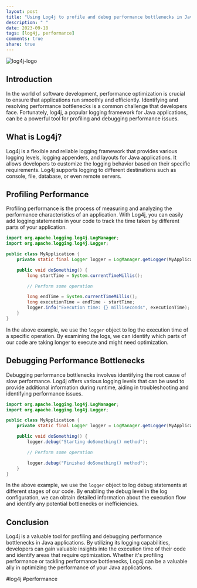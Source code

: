 ```yaml
---
layout: post
title: "Using Log4j to profile and debug performance bottlenecks in Java applications"
description: " "
date: 2023-09-18
tags: [log4j, performance]
comments: true
share: true
---
```


![log4j-logo](https://example.com/log4j-logo.png)

## Introduction

In the world of software development, performance optimization is crucial to ensure that applications run smoothly and efficiently. Identifying and resolving performance bottlenecks is a common challenge that developers face. Fortunately, log4j, a popular logging framework for Java applications, can be a powerful tool for profiling and debugging performance issues.

## What is Log4j?

Log4j is a flexible and reliable logging framework that provides various logging levels, logging appenders, and layouts for Java applications. It allows developers to customize the logging behavior based on their specific requirements. Log4j supports logging to different destinations such as console, file, database, or even remote servers.

## Profiling Performance

Profiling performance is the process of measuring and analyzing the performance characteristics of an application. With Log4j, you can easily add logging statements in your code to track the time taken by different parts of your application.

```java
import org.apache.logging.log4j.LogManager;
import org.apache.logging.log4j.Logger;

public class MyApplication {
    private static final Logger logger = LogManager.getLogger(MyApplication.class);

    public void doSomething() {
        long startTime = System.currentTimeMillis();

        // Perform some operation

        long endTime = System.currentTimeMillis();
        long executionTime = endTime - startTime;
        logger.info("Execution time: {} milliseconds", executionTime);
    }
}
```

In the above example, we use the `logger` object to log the execution time of a specific operation. By examining the logs, we can identify which parts of our code are taking longer to execute and might need optimization.

## Debugging Performance Bottlenecks

Debugging performance bottlenecks involves identifying the root cause of slow performance. Log4j offers various logging levels that can be used to provide additional information during runtime, aiding in troubleshooting and identifying performance issues.

```java
import org.apache.logging.log4j.LogManager;
import org.apache.logging.log4j.Logger;

public class MyApplication {
    private static final Logger logger = LogManager.getLogger(MyApplication.class);

    public void doSomething() {
        logger.debug("Starting doSomething() method");

        // Perform some operation

        logger.debug("Finished doSomething() method");
    }
}
```

In the above example, we use the `logger` object to log debug statements at different stages of our code. By enabling the debug level in the log configuration, we can obtain detailed information about the execution flow and identify any potential bottlenecks or inefficiencies.

## Conclusion

Log4j is a valuable tool for profiling and debugging performance bottlenecks in Java applications. By utilizing its logging capabilities, developers can gain valuable insights into the execution time of their code and identify areas that require optimization. Whether it's profiling performance or tackling performance bottlenecks, Log4j can be a valuable ally in optimizing the performance of your Java applications.

#log4j #performance